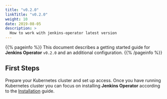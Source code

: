 ```yaml
---
title: "v0.2.0"
linkTitle: "v0.2.0"
weight: 10
date: 2019-08-05
description: >
  How to work with jenkins-operator latest version
---
```


{{% pageinfo %}}
This document describes a getting started guide for **Jenkins Operator** `v0.2.0` and an additional configuration.
{{% /pageinfo %}}

## First Steps

Prepare your Kubernetes cluster and set up access.
Once you have running Kubernetes cluster you can focus on installing **Jenkins Operator** according to the [Installation](/docs/installation/) guide.
